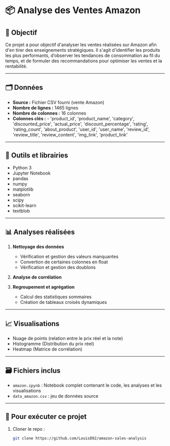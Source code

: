 # 📦 Analyse des Ventes Amazon

## 🎯 Objectif
Ce projet a pour objectif d'analyser les ventes réalisées sur Amazon afin d'en tirer des enseignements stratégiques. Il s'agit d'identifier les produits les plus performants, d’observer les tendances de consommation au fil du temps, et de formuler des recommandations pour optimiser les ventes et la rentabilité.

---

## 🗂️ Données
- **Source :** Fichier CSV fourni (vente Amazon)
- **Nombre de lignes :** 1465 lignes
- **Nombre de colonnes :** 16 colonnes
- **Colonnes clés :**
      - 'product_id', 'product_name', 'category', 'discounted_price',
       'actual_price', 'discount_percentage', 'rating', 'rating_count',
       'about_product', 'user_id', 'user_name', 'review_id', 'review_title',
       'review_content', 'img_link', 'product_link'

---

## 🧰 Outils et librairies
- Python 3
- Jupyter Notebook
- pandas
- numpy
- matplotlib
- seaborn
- scipy
- scikit-learn
- textblob

---

## 📊 Analyses réalisées

1. **Nettoyage des données**
   - Vérification et gestion des valeurs manquantes
   - Convertion de certaines colonnes en float
   - Vérification et gestion des doublons

2. **Analyse de corrélation**

3. **Regroupement et agrégation**
   - Calcul des statistiques sommaires
   - Création de tableaux croisés dynamiques

---

## 📈 Visualisations
   - Nuage de points (relation entre le prix réel et la note)
   - Histogramme (Distribution du prix réel)
   - Heatmap (Matrice de corrélation)

---

## 🗃️ Fichiers inclus
- `amazon.ipynb` : Notebook complet contenant le code, les analyses et les visualisations
- `data_amazon.csv` : jeu de données source

---

## 🚀 Pour exécuter ce projet
1. Cloner le repo :
   ```bash
   git clone https://github.com/LouisD92/amazon-sales-analysis

